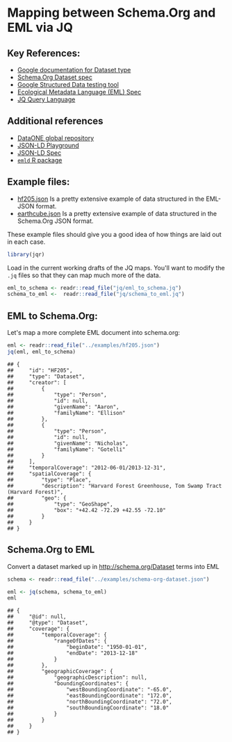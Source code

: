 
Mapping between Schema.Org and EML via JQ
=========================================

Key References:
---------------

-   [Google documentation for Dataset type](https://developers.google.com/search/docs/data-types/dataset)
-   [Schema.Org Dataset spec](http://schema.org/Dataset)
-   [Google Structured Data testing tool](https://search.google.com/structured-data/testing-tool)
-   [Ecological Metadata Language (EML) Spec](https://knb.ecoinformatics.org/#external//emlparser/docs/eml-2.1.1/./eml.html)
-   [JQ Query Language](https://stedolan.github.io/jq/tutorial/)

Additional references
---------------------

-   [DataONE global repository](https://search.dataone.org/#data)
-   [JSON-LD Playground](https://json-ld.org/playground/)
-   [JSON-LD Spec](https://json-ld.org/spec/latest/json-ld/)
-   [`emld` R package](https://github.com/cboettig/emld)

Example files:
--------------

-   [hf205.json](../examples/hf205.json) Is a pretty extensive example of data structured in the EML-JSON format.
-   [earthcube.json](../examples/earthcube.json) Is a pretty extensive example of data structured in the Schema.Org JSON format.

These example files should give you a good idea of how things are laid out in each case.

``` r
library(jqr)
```

Load in the current working drafts of the JQ maps.
You'll want to modify the `.jq` files so that they can map much more of the data.

``` r
eml_to_schema <- readr::read_file("jq/eml_to_schema.jq")
schema_to_eml <-  readr::read_file("jq/schema_to_eml.jq")
```

EML to Schema.Org:
------------------

Let's map a more complete EML document into schema.org:

``` r
eml <- readr::read_file("../examples/hf205.json")
jq(eml, eml_to_schema)
```

    ## {
    ##     "id": "HF205",
    ##     "type": "Dataset",
    ##     "creator": [
    ##         {
    ##             "type": "Person",
    ##             "id": null,
    ##             "givenName": "Aaron",
    ##             "familyName": "Ellison"
    ##         },
    ##         {
    ##             "type": "Person",
    ##             "id": null,
    ##             "givenName": "Nicholas",
    ##             "familyName": "Gotelli"
    ##         }
    ##     ],
    ##     "temporalCoverage": "2012-06-01/2013-12-31",
    ##     "spatialCoverage": {
    ##         "type": "Place",
    ##         "description": "Harvard Forest Greenhouse, Tom Swamp Tract (Harvard Forest)",
    ##         "geo": {
    ##             "type": "GeoShape",
    ##             "box": "+42.42 -72.29 +42.55 -72.10"
    ##         }
    ##     }
    ## }

Schema.Org to EML
-----------------

Convert a dataset marked up in <http://schema.org/Dataset> terms into EML

``` r
schema <- readr::read_file("../examples/schema-org-dataset.json")

eml <- jq(schema, schema_to_eml)
eml
```

    ## {
    ##     "@id": null,
    ##     "@type": "Dataset",
    ##     "coverage": {
    ##         "temporalCoverage": {
    ##             "rangeOfDates": {
    ##                 "beginDate": "1950-01-01",
    ##                 "endDate": "2013-12-18"
    ##             }
    ##         },
    ##         "geographicCoverage": {
    ##             "geographicDescription": null,
    ##             "boundingCoordinates": {
    ##                 "westBoundingCoordinate": "-65.0",
    ##                 "eastBoundingCoordinate": "172.0",
    ##                 "northBoundingCoordinate": "72.0",
    ##                 "southBoundingCoordinate": "18.0"
    ##             }
    ##         }
    ##     }
    ## }

